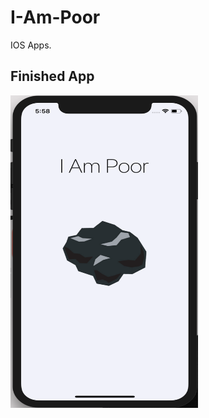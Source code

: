 # I-Am-Poor
IOS Apps.

## Finished App
<img src="https://github.com/myselfHimanshu/IOS-Apps/blob/master/Images/i-am-poor-ios.png" width="300" height="500">
